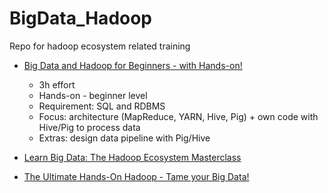 # BigData_Hadoop
Repo for hadoop ecosystem related training

+ [Big Data and Hadoop for Beginners - with Hands-on!](https://www.udemy.com/big-data-and-hadoop-for-beginners/)
    - 3h effort
    - Hands-on - beginner level
    - Requirement: SQL and RDBMS 
    - Focus: architecture (MapReduce, YARN, Hive, Pig) + own code with Hive/Pig to process data
    - Extras: design data pipeline with Pig/Hive

+ [Learn Big Data: The Hadoop Ecosystem Masterclass](https://www.udemy.com/learn-big-data-the-hadoop-ecosystem-masterclass/)



+ [The Ultimate Hands-On Hadoop - Tame your Big Data!](https://www.udemy.com/the-ultimate-hands-on-hadoop-tame-your-big-data)
